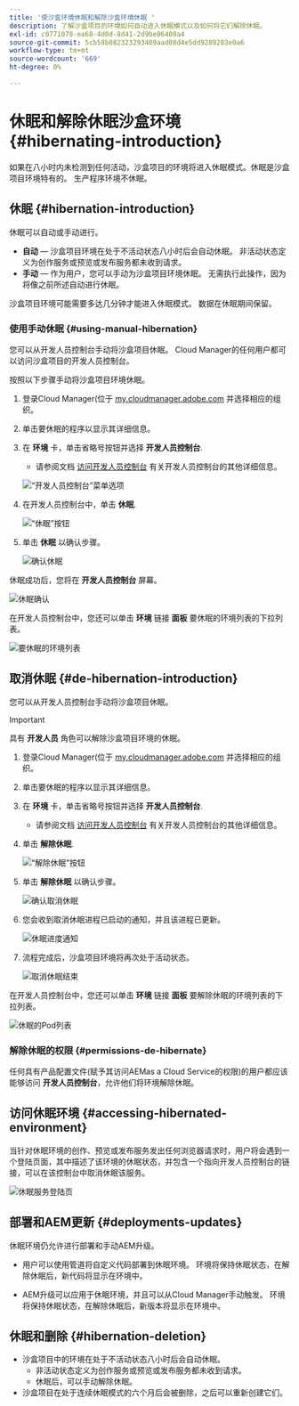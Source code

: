 ```yaml
---
title: '使沙盒环境休眠和解除沙盒环境休眠 '
description: 了解沙盒项目的环境如何自动进入休眠模式以及如何将它们解除休眠。
exl-id: c0771078-ea68-4d0d-8d41-2d9be86408a4
source-git-commit: 5cb58b082323293409aad08d4e5dd9289283e0a6
workflow-type: tm+mt
source-wordcount: '669'
ht-degree: 0%

---
```



# 休眠和解除休眠沙盒环境 {#hibernating-introduction}

如果在八小时内未检测到任何活动，沙盒项目的环境将进入休眠模式。休眠是沙盒项目环境特有的。 生产程序环境不休眠。

## 休眠 {#hibernation-introduction}

休眠可以自动或手动进行。

* **自动**  — 沙盒项目环境在处于不活动状态八小时后会自动休眠。 非活动状态定义为创作服务或预览或发布服务都未收到请求。
* **手动**  — 作为用户，您可以手动为沙盒项目环境休眠。 无需执行此操作，因为将像之前所述自动进行休眠。

沙盒项目环境可能需要多达几分钟才能进入休眠模式。 数据在休眠期间保留。

### 使用手动休眠 {#using-manual-hibernation}

您可以从开发人员控制台手动将沙盒项目休眠。 Cloud Manager的任何用户都可以访问沙盒项目的开发人员控制台。

按照以下步骤手动将沙盒项目环境休眠。

1. 登录Cloud Manager(位于 [my.cloudmanager.adobe.com](https://my.cloudmanager.adobe.com/) 并选择相应的组织。

1. 单击要休眠的程序以显示其详细信息。

1. 在 **环境** 卡，单击省略号按钮并选择 **开发人员控制台**.

   * 请参阅文档 [访问开发人员控制台](/help/implementing/cloud-manager/manage-environments.md#accessing-developer-console) 有关开发人员控制台的其他详细信息。

   ![“开发人员控制台”菜单选项](assets/developer-console-menu-option.png)

1. 在开发人员控制台中，单击 **休眠**.

   ![“休眠”按钮](assets/hibernate-1.png)

1. 单击 **休眠** 以确认步骤。

   ![确认休眠](assets/hibernate-2.png)

休眠成功后，您将在 **开发人员控制台** 屏幕。

![休眠确认](assets/hibernate-4.png)

在开发人员控制台中，您还可以单击 **环境** 链接 **面板** 要休眠的环境列表的下拉列表。

![要休眠的环境列表](assets/hibernate-1b.png)

## 取消休眠 {#de-hibernation-introduction}

您可以从开发人员控制台手动将沙盒项目休眠。

>[!IMPORTANT]
>
>具有 **开发人员** 角色可以解除沙盒项目环境的休眠。

1. 登录Cloud Manager(位于 [my.cloudmanager.adobe.com](https://my.cloudmanager.adobe.com/) 并选择相应的组织。

1. 单击要休眠的程序以显示其详细信息。

1. 在 **环境** 卡，单击省略号按钮并选择 **开发人员控制台**.

   * 请参阅文档 [访问开发人员控制台](/help/implementing/cloud-manager/manage-environments.md#accessing-developer-console) 有关开发人员控制台的其他详细信息。

1. 单击 **解除休眠**.

   ![“解除休眠”按钮](assets/de-hibernation-img1.png)

1. 单击 **解除休眠** 以确认步骤。

   ![确认取消休眠](assets/de-hibernation-img2.png)

1. 您会收到取消休眠进程已启动的通知，并且该进程已更新。

   ![休眠进度通知](assets/de-hibernation-img3.png)

1. 流程完成后，沙盒项目环境将再次处于活动状态。

   ![取消休眠结束](assets/de-hibernation-img4.png)


在开发人员控制台中，您还可以单击 **环境** 链接 **面板** 要解除休眠的环境列表的下拉列表。

![休眠的Pod列表](assets/de-hibernate-1b.png)

### 解除休眠的权限 {#permissions-de-hibernate}

任何具有产品配置文件(赋予其访问AEMas a Cloud Service的权限)的用户都应该能够访问 **开发人员控制台**，允许他们将环境解除休眠。

## 访问休眠环境 {#accessing-hibernated-environment}

当针对休眠环境的创作、预览或发布服务发出任何浏览器请求时，用户将会遇到一个登陆页面，其中描述了该环境的休眠状态，并包含一个指向开发人员控制台的链接，可以在该控制台中取消休眠该服务。

![休眠服务登陆页](assets/de-hibernation-img5.png)

## 部署和AEM更新 {#deployments-updates}

休眠环境仍允许进行部署和手动AEM升级。

* 用户可以使用管道将自定义代码部署到休眠环境。 环境将保持休眠状态，在解除休眠后，新代码将显示在环境中。

* AEM升级可以应用于休眠环境，并且可以从Cloud Manager手动触发。 环境将保持休眠状态，在解除休眠后，新版本将显示在环境中。

## 休眠和删除 {#hibernation-deletion}

* 沙盒项目中的环境在处于不活动状态八小时后会自动休眠。
   * 非活动状态定义为创作服务或预览或发布服务都未收到请求。
   * 休眠后，可以手动解除休眠。
* 沙盒项目在处于连续休眠模式的六个月后会被删除，之后可以重新创建它们。
